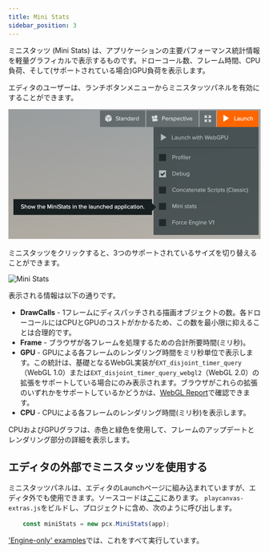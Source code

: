 ```yaml
---
title: Mini Stats
sidebar_position: 3
---
```


ミニスタッツ (Mini Stats) は、アプリケーションの主要パフォーマンス統計情報を軽量グラフィカルで表示するものです。ドローコール数、フレーム時間、CPU負荷、そして(サポートされている場合)GPU負荷を表示します。

エディタのユーザーは、ランチボタンメニューからミニスタッツパネルを有効にすることができます。

<img loading="lazy" alt="Launch Menu" width="600" src="/img/user-manual/optimization/mini-stats/launch-menu-mini-stats.png" />

ミニスタッツをクリックすると、3つのサポートされているサイズを切り替えることができます。

<img loading="lazy" alt="Mini Stats" width="411" src="/img/user-manual/optimization/mini-stats/mini-stats.gif" />

表示される情報は以下の通りです。

* **DrawCalls** - 1フレームにディスパッチされる描画オブジェクトの数。各ドローコールにはCPUとGPUのコストがかかるため、この数を最小限に抑えることは合理的です。
* **Frame** - ブラウザが各フレームを処理するための合計所要時間(ミリ秒)。
* **GPU** - GPUによる各フレームのレンダリング時間をミリ秒単位で表示します。この統計は、基礎となるWebGL実装が`EXT_disjoint_timer_query`（WebGL 1.0）または`EXT_disjoint_timer_query_webgl2`（WebGL 2.0）の拡張をサポートしている場合にのみ表示されます。ブラウザがこれらの拡張のいずれかをサポートしているかどうかは、[WebGL Report][1]で確認できます。
* **CPU** - CPUによる各フレームのレンダリング時間(ミリ秒)を表示します。

CPUおよびGPUグラフは、赤色と緑色を使用して、フレームのアップデートとレンダリング部分の詳細を表示します。

## エディタの外部でミニスタッツを使用する

ミニスタッツパネルは、エディタのLaunchページに組み込まれていますが、エディタ外でも使用できます。ソースコードは[ここ][2]にあります。 `playcanvas-extras.js`をビルドし、プロジェクトに含め、次のように呼び出します。

```javascript
    const miniStats = new pcx.MiniStats(app);
```

['Engine-only' examples][3]では、これをすべて実行しています。

[1]: https://webglreport.com/
[2]: https://github.com/playcanvas/engine/tree/master/extras/mini-stats
[3]: https://playcanvas.github.io/
